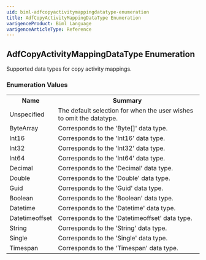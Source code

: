 ```yaml
---
uid: biml-adfcopyactivitymappingdatatype-enumeration
title: AdfCopyActivityMappingDataType Enumeration
varigenceProduct: Biml Language
varigenceArticleType: Reference
---
```


## AdfCopyActivityMappingDataType Enumeration<div class="LanguageSummary"><div class ="SummaryItem">Supported data types for copy activity mappings.</div></div><div class="EnumValueGroup">### Enumeration Values<table id="EnumValue" class="MemberList"><tbody><tr><th class="MemberNameColumnHeader">Name</th><th class="MemberSummaryColumnHeader">Summary</th></tr><tr class="cd0"><td class="MemberName">Unspecified</td><td class="MemberSummary"><div class ="SummaryItem">The default selection for when the user wishes to omit the datatype.</div> </td></tr><tr class="cd1"><td class="MemberName">ByteArray</td><td class="MemberSummary"><div class ="SummaryItem">Corresponds to the 'Byte[]' data type.</div> </td></tr><tr class="cd0"><td class="MemberName">Int16</td><td class="MemberSummary"><div class ="SummaryItem">Corresponds to the 'Int16' data type.</div> </td></tr><tr class="cd1"><td class="MemberName">Int32</td><td class="MemberSummary"><div class ="SummaryItem">Corresponds to the 'Int32' data type.</div> </td></tr><tr class="cd0"><td class="MemberName">Int64</td><td class="MemberSummary"><div class ="SummaryItem">Corresponds to the 'Int64' data type.</div> </td></tr><tr class="cd1"><td class="MemberName">Decimal</td><td class="MemberSummary"><div class ="SummaryItem">Corresponds to the 'Decimal' data type.</div> </td></tr><tr class="cd0"><td class="MemberName">Double</td><td class="MemberSummary"><div class ="SummaryItem">Corresponds to the 'Double' data type.</div> </td></tr><tr class="cd1"><td class="MemberName">Guid</td><td class="MemberSummary"><div class ="SummaryItem">Corresponds to the 'Guid' data type.</div> </td></tr><tr class="cd0"><td class="MemberName">Boolean</td><td class="MemberSummary"><div class ="SummaryItem">Corresponds to the 'Boolean' data type.</div> </td></tr><tr class="cd1"><td class="MemberName">Datetime</td><td class="MemberSummary"><div class ="SummaryItem">Corresponds to the 'Datetime' data type.</div> </td></tr><tr class="cd0"><td class="MemberName">Datetimeoffset</td><td class="MemberSummary"><div class ="SummaryItem">Corresponds to the 'Datetimeoffset' data type.</div> </td></tr><tr class="cd1"><td class="MemberName">String</td><td class="MemberSummary"><div class ="SummaryItem">Corresponds to the 'String' data type.</div> </td></tr><tr class="cd0"><td class="MemberName">Single</td><td class="MemberSummary"><div class ="SummaryItem">Corresponds to the 'Single' data type.</div> </td></tr><tr class="cd1"><td class="MemberName">Timespan</td><td class="MemberSummary"><div class ="SummaryItem">Corresponds to the 'Timespan' data type.</div> </td></tr></tbody></table></div>
